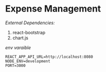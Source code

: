 # Expense Management

*External Dependencies:*

1. react-bootstrap
1. chart.js

*env varaible*

```
REACT_APP_API_URL=http://localhost:8080
NODE_ENV=development
PORT=3000
```
